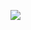 <!---

[![Top Langs](https://github-readme-stats.silviumuraru90.vercel.app/api/top-langs/?username=silviumuraru90)](https://github.com/silviumuraru90/github-readme-stats)
--->
<p><img align="center" src="https://github-readme-streak-stats.herokuapp.com/?user=silviumuraru90&theme=dark&hide_border=true&border_radius=5"/></p>
